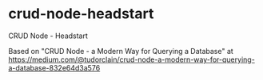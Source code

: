 # crud-node-headstart
CRUD Node - Headstart

Based on "CRUD Node - a Modern Way for Querying a Database" at https://medium.com/@tudorclain/crud-node-a-modern-way-for-querying-a-database-832e64d3a576
